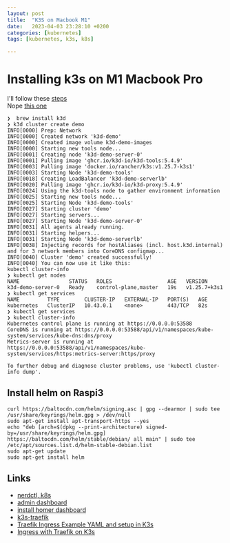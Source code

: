 ```yaml
---
layout: post
title:  "K3S on Macbook M1"
date:   2023-04-03 23:28:10 +0200
categories: [kubernetes]
tags: [kubernetes, k3s, k8s]

---
```

# Installing k3s on M1 Macbook Pro

I'll follow these [steps](https://pgillich.medium.com/setup-lightweight-kubernetes-with-k3s-6a1c57d62217)   
Nope [this one](https://avilpage.com/2023/03/setup-k8s-anywhere-k3d.html)

```shell
❯  brew install k3d
❯ k3d cluster create demo
INFO[0000] Prep: Network
INFO[0000] Created network 'k3d-demo'
INFO[0000] Created image volume k3d-demo-images
INFO[0000] Starting new tools node...
INFO[0001] Creating node 'k3d-demo-server-0'
INFO[0001] Pulling image 'ghcr.io/k3d-io/k3d-tools:5.4.9'
INFO[0003] Pulling image 'docker.io/rancher/k3s:v1.25.7-k3s1'
INFO[0003] Starting Node 'k3d-demo-tools'
INFO[0018] Creating LoadBalancer 'k3d-demo-serverlb'
INFO[0020] Pulling image 'ghcr.io/k3d-io/k3d-proxy:5.4.9'
INFO[0024] Using the k3d-tools node to gather environment information
INFO[0025] Starting new tools node...
INFO[0025] Starting Node 'k3d-demo-tools'
INFO[0027] Starting cluster 'demo'
INFO[0027] Starting servers...
INFO[0027] Starting Node 'k3d-demo-server-0'
INFO[0031] All agents already running.
INFO[0031] Starting helpers...
INFO[0031] Starting Node 'k3d-demo-serverlb'
INFO[0038] Injecting records for hostAliases (incl. host.k3d.internal) and for 3 network members into CoreDNS configmap...
INFO[0040] Cluster 'demo' created successfully!
INFO[0040] You can now use it like this:
kubectl cluster-info
❯ kubectl get nodes
NAME                STATUS   ROLES                  AGE   VERSION
k3d-demo-server-0   Ready    control-plane,master   19s   v1.25.7+k3s1
❯ kubectl get services
NAME         TYPE        CLUSTER-IP   EXTERNAL-IP   PORT(S)   AGE
kubernetes   ClusterIP   10.43.0.1    <none>        443/TCP   82s
❯ kubectl get services
❯ kubectl cluster-info
Kubernetes control plane is running at https://0.0.0.0:53588
CoreDNS is running at https://0.0.0.0:53588/api/v1/namespaces/kube-system/services/kube-dns:dns/proxy
Metrics-server is running at https://0.0.0.0:53588/api/v1/namespaces/kube-system/services/https:metrics-server:https/proxy

To further debug and diagnose cluster problems, use 'kubectl cluster-info dump'.

```

## Install helm on Raspi3

```shell
curl https://baltocdn.com/helm/signing.asc | gpg --dearmor | sudo tee /usr/share/keyrings/helm.gpg > /dev/null
sudo apt-get install apt-transport-https --yes
echo "deb [arch=$(dpkg --print-architecture) signed-by=/usr/share/keyrings/helm.gpg] https://baltocdn.com/helm/stable/debian/ all main" | sudo tee /etc/apt/sources.list.d/helm-stable-debian.list
sudo apt-get update
sudo apt-get install helm
```


## Links
* [nerdctl, k8s](https://tonylixu.medium.com/k8s-why-use-nerdctl-for-containerd-f4ea49bcf900?source=read_next_recirc---two_column_layout_sidebar------1---------------------ab573e00_2fd3_4b55_9497_c96f2530ed7f-------)
* [admin dashboard](https://devpress.csdn.net/k8s/62ebf06b19c509286f415df1.html)
* [install homer dashboard](https://www.datree.io/helm-chart/homer-truecharts)
* [k3s-traefik](https://rpi4cluster.com/k3s/k3s-traefik/)
* [Traefik Ingress Example YAML and setup in K3s](https://www.virtualizationhowto.com/2022/05/traefik-ingress-example-yaml-and-setup-in-k3s/)  
* [Ingress with Traefik on K3s](https://itnext.io/ingress-with-treafik-on-k3s-53db6e751ed3)
  

